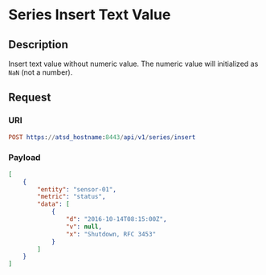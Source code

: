 # Series Insert Text Value

## Description

Insert text value without numeric value. The numeric value will initialized as `NaN` (not a number).

## Request

### URI

```elm
POST https://atsd_hostname:8443/api/v1/series/insert
```

### Payload
```json
[
    {
        "entity": "sensor-01",
        "metric": "status",
        "data": [
            {
                "d": "2016-10-14T08:15:00Z",
                "v": null,
                "x": "Shutdown, RFC 3453"
            }
        ]
    }
]
```
